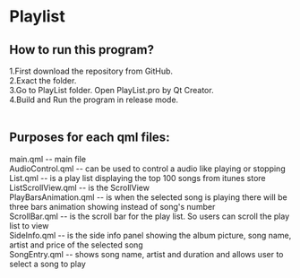 # Playlist

## How to run this program?<br />
1.First download the repository from GitHub.<br />
2.Exact the folder.<br />
3.Go to PlayList folder. Open PlayList.pro by Qt Creator.<br />
4.Build and Run the program in release mode.<br /><br/>

## Purposes for each qml files:<br/>
main.qml -- main file<br/>
AudioControl.qml -- can be used to control a audio like playing or stopping<br/>
List.qml -- is a play list displaying the top 100 songs from itunes store<br/>
ListScrollView.qml -- is the ScrollView<br/>
PlayBarsAnimation.qml -- is when the selected song is playing there will be three bars animation showing instead of song's number<br/>
ScrollBar.qml -- is the scroll bar for the play list. So users can scroll the play list to view<br/>
SideInfo.qml -- is the side info panel showing the album picture, song name, artist and price of the selected song<br/>
SongEntry.qml -- shows song name, artist and duration and allows user to select a song to play<br/>
